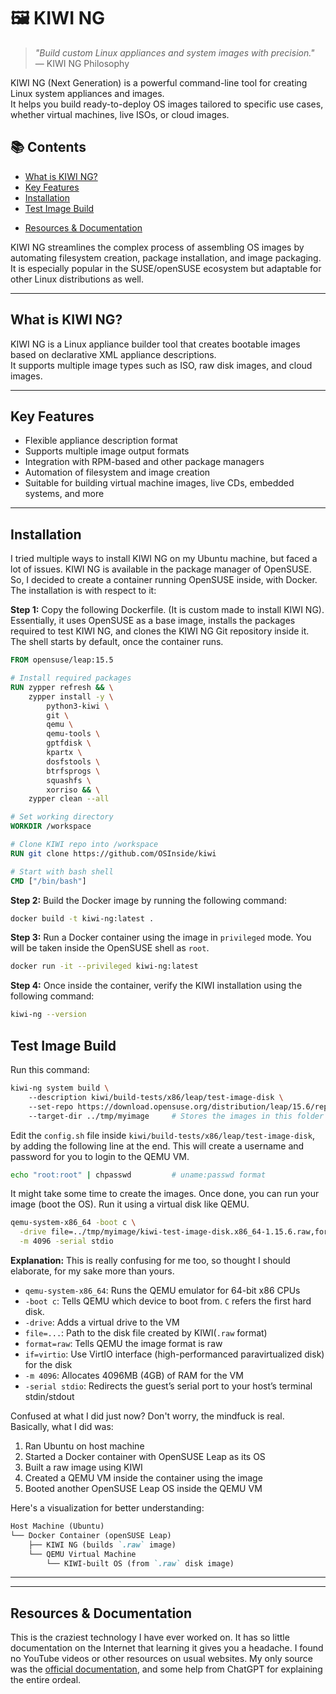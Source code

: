 # 🖼️ KIWI NG

> _"Build custom Linux appliances and system images with precision."_ — KIWI NG Philosophy

KIWI NG (Next Generation) is a powerful command-line tool for creating Linux system appliances and images.  
It helps you build ready-to-deploy OS images tailored to specific use cases, whether virtual machines, live ISOs, or cloud images.

## 📚 Contents

- [What is KIWI NG?](#what-is-kiwi-ng)
- [Key Features](#key-features)
- [Installation](#installation)
- [Test Image Build](#test-image-build)
<!-- - [Basic Workflow](#basic-workflow)
- [Appliance Descriptions](#appliance-descriptions)
- [Building Images](#building-images)
- [Supported Image Types](#supported-image-types)
- [Useful Commands](#useful-commands) -->
- [Resources & Documentation](#resources--documentation)

KIWI NG streamlines the complex process of assembling OS images by automating filesystem creation, package installation, and image packaging.  
It is especially popular in the SUSE/openSUSE ecosystem but adaptable for other Linux distributions as well.

---

## What is KIWI NG?

KIWI NG is a Linux appliance builder tool that creates bootable images based on declarative XML appliance descriptions.  
It supports multiple image types such as ISO, raw disk images, and cloud images.

---

## Key Features

- Flexible appliance description format
- Supports multiple image output formats
- Integration with RPM-based and other package managers
- Automation of filesystem and image creation
- Suitable for building virtual machine images, live CDs, embedded systems, and more

---

## Installation

I tried multiple ways to install KIWI NG on my Ubuntu machine, but faced a lot of issues. KIWI NG is available in the package manager of OpenSUSE. So, I decided to create a container running OpenSUSE inside, with Docker. The installation is with respect to it:

**Step 1:** Copy the following Dockerfile. (It is custom made to install KIWI NG). Essentially, it uses OpenSUSE as a base image, installs the packages required to test KIWI NG, and clones the KIWI NG Git repository inside it. The shell starts by default, once the container runs.

```Dockerfile
FROM opensuse/leap:15.5

# Install required packages
RUN zypper refresh && \
    zypper install -y \
        python3-kiwi \
        git \
        qemu \
        qemu-tools \
        gptfdisk \
        kpartx \
        dosfstools \
        btrfsprogs \
        squashfs \
        xorriso && \
    zypper clean --all

# Set working directory
WORKDIR /workspace

# Clone KIWI repo into /workspace
RUN git clone https://github.com/OSInside/kiwi

# Start with bash shell
CMD ["/bin/bash"]

```

**Step 2:** Build the Docker image by running the following command:

```bash
docker build -t kiwi-ng:latest .
```

**Step 3:** Run a Docker container using the image in `privileged` mode. You will be taken inside the OpenSUSE shell as `root`.

```bash
docker run -it --privileged kiwi-ng:latest
```

**Step 4:** Once inside the container, verify the KIWI installation using the following command:

```bash
kiwi-ng --version
```

## Test Image Build

Run this command:

```bash
kiwi-ng system build \                                  
    --description kiwi/build-tests/x86/leap/test-image-disk \           # Build from this description
    --set-repo https://download.opensuse.org/distribution/leap/15.6/repo/oss \      # Overrides the default repo
    --target-dir ../tmp/myimage     # Stores the images in this folder

```

Edit the `config.sh` file inside `kiwi/build-tests/x86/leap/test-image-disk`, by adding the following line at the end. This will create a username and password for you to login to the QEMU VM.

```bash
echo "root:root" | chpasswd         # uname:passwd format 

```

It might take some time to create the images. Once done, you can run your image (boot the OS). Run it using a virtual disk like QEMU.

```bash
qemu-system-x86_64 -boot c \
  -drive file=../tmp/myimage/kiwi-test-image-disk.x86_64-1.15.6.raw,format=raw,if=virtio \
  -m 4096 -serial stdio

```

**Explanation:**
This is really confusing for me too, so thought I should elaborate, for my sake more than yours.

- `qemu-system-x86_64`: Runs the QEMU emulator for 64-bit x86 CPUs
- `-boot c`: Tells QEMU which device to boot from. `C` refers the first hard disk.
- `-drive`: Adds a virtual drive to the VM
- `file=...`: Path to the disk file created by KIWI(`.raw` format)
- `format=raw`: Tells QEMU the image format is raw
- `if=virtio`: Use VirtIO interface (high-performanced paravirtualized disk) for the disk
- `-m 4096`: Allocates 4096MB (4GB) of RAM for the VM
- `-serial stdio`: Redirects the guest’s serial port to your host’s terminal stdin/stdout

Confused at what I did just now? Don't worry, the mindfuck is real. Basically, what I did was:

1. Ran Ubuntu on host machine
2. Started a Docker container with OpenSUSE Leap as its OS
3. Built a raw image using KIWI
4. Created a QEMU VM inside the container using the image
5. Booted another OpenSUSE Leap OS inside the QEMU VM

Here's a visualization for better understanding:

```markdown
Host Machine (Ubuntu)
└── Docker Container (openSUSE Leap)
    ├── KIWI NG (builds `.raw` image)
    └── QEMU Virtual Machine
        └── KIWI-built OS (from `.raw` disk image)
```

---

---

## Resources & Documentation

This is the craziest technology I have ever worked on. It has so little documentation on the Internet that learning it gives you a headache. I found no YouTube videos or other resources on usual websites. My only source was the [official documentation](https://osinside.github.io/kiwi/index.html), and some help from ChatGPT for explaining the entire ordeal.
